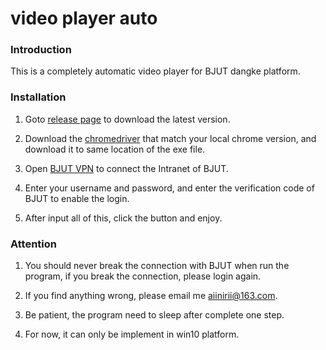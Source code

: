 # video player auto

### Introduction 

This is a completely automatic video player for BJUT dangke platform.

### Installation

1. Goto [release page](https://github.com/AIINIRII/video_player_auto/releases) to download the latest version.

2. Download the [chromedriver](https://chromedriver.chromium.org/downloads) that match your local chrome version, and download it to same location of the exe file.

2. Open [BJUT VPN](https://vpn.bjut.edu.cn/) to connect the Intranet of BJUT.

3. Enter your username and password, and enter the verification code of BJUT to enable the login.

5. After input all of this, click the button and enjoy.

### Attention

1. You should never break the connection with BJUT when run the program, if you break the connection, please login again.

2. If you find anything wrong, please email me aiinirii@163.com.

3. Be patient, the program need to sleep after complete one step.

4. For now, it can only be implement in win10 platform.